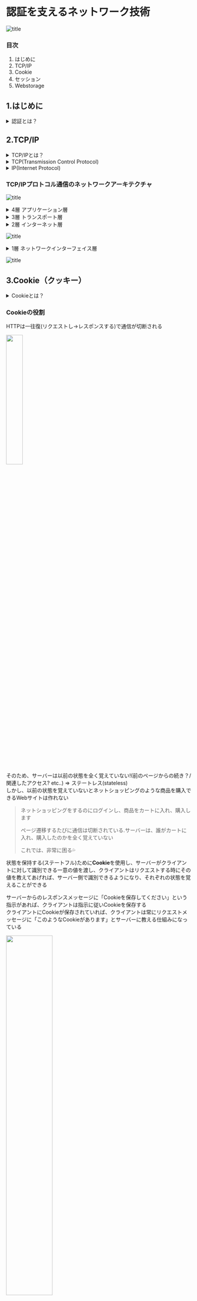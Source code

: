 # 認証を支えるネットワーク技術
![title](./pic_certification/giphybetworkgif.gif)  

### 目次  
1. はじめに
2. TCP/IP  
3. Cookie
4. セッション  
5. Webstorage  

## 1.はじめに
<details><summary>認証とは？</summary>   
<p>通信の相手が誰（何）であるかを確認すること</p></details>  

## 2.TCP/IP
<details><summary>TCP/IPとは？</summary>   
<p>コンピュータネットワークにおいて、世界標準的に利用されている通信規則。機器やOSが異なっても共通のプロトコルを用いて通信を成立させるもの</p></details>  
<details><summary>TCP(Transmission Control Protocol)</summary>
<p>送ったデータが相手に届いたか、その都度確認しながら通信するやり方</p>
<p>正確な信号を送信する通信の規格を定めたもの</p>
</details>  
<details><summary>IP(Internet Protocol)</summary>
<p>IPアドレスと呼ばれる数値を付与しその数字を用いて通信先の指定及び呼び出しを行いネットワーク通信を行うこと</p>
</details>  
  
### TCP/IPプロトコル通信のネットワークアーキテクチャ
![title](./pic_certification/pic1.jpg)  

<details><summary>4層 アプリケーション層</summary>   
<p>アプリケーションで扱うデータのフォーマットや手順を決める役割</p>
<p>アプリケーションは基本的には人間が扱うため、文字や画像など人間が認識できるようにデータを表現</p>
<p>主要プロトコル：「HTTP」「SMTP」「POP3」「IMAP4」「DHCP」「DNS」</p>
</details>  
<details><summary>3層 トランスポート層</summary>   
<p>データを適切なアプリケーションに振り分ける役割</p>
<p>最下層からトランスポート層まで正しく機能すると、送信元と宛先のアプリケーション間でデータの送受信ができるようになる</p>
<p>主要プロトコル：TCP , UDP</p>
</details>  
<details><summary>2層 インターネット層</summary>   
<p>複数のネットワーク間のデータ転送を行う役割</p>
<p>ネットワークはたくさんのネットワークが存在し、そこに色々な機器を接続していることで実現</p>
<p>主要プロトコル：「IP」「ICMP」「ARP」</p>
<p>「ルータ」：多数のネットワーク同士を接続してデータ転送を行う</p>  
<p>「ルーティング」：ルータによるネットワーク間のデータ転送</p> 
<p>「エンドツーエンド通信」：ネットワーク間のデータ転送</p>
</details> 

![title](./pic_certification/pic2.jpg)  

<details><summary>1層 ネットワークインターフェイス層</summary>   
<p>同一のネットワーク内でデータを転送する役割</p>
<p>例)ルータやレイヤ3スイッチで区切られる範囲 or レイヤ2スイッチで構成する範囲</p>
<p>主要プロトコル：有線の「Ethernet（イーサーネット）」, 無線LAN（Wi-Fi) , PPP</p>
</details>  
  
![title](./pic_certification/pic3.jpg)  

## 3.Cookie（クッキー）  
<details><summary>Cookieとは？</summary>   
<p>正式名称：HTTP Cookie</p>
<p>WebサーバアプリケーションがWebブラウザに対し特定の情報を保持させておく仕組み</p>
</details>  

### Cookieの役割  
HTTPは一往復(リクエストし→レスポンスする)で通信が切断される  

<img src="./pic_certification/pic4.jpg" width="30%">  

そのため、サーバーは以前の状態を全く覚えていない!(前のページからの続き？/関連したアクセス? etc..) => ステートレス(stateless)  
しかし、以前の状態を覚えていないとネットショッピングのような商品を購入できるWebサイトは作れない  
>ネットショッピングをするのにログインし、商品をカートに入れ、購入します</p>
ページ遷移するたびに通信は切断されている.サーバーは、誰がカートに入れ、購入したのかを全く覚えていない</p>
これでは、非常に困る💦  

状態を保持する(ステートフル)ために**Cookie**を使用し、サーバーがクライアントに対して識別できる一意の値を渡し、クライアントはリクエストする時にその値を教えてあげれば、サーバー側で識別できるようになり、それぞれの状態を覚えることができる  

サーバーからのレスポンスメッセージに「Cookieを保存してください」という指示があれば、クライアントは指示に従いCookieを保存する  
クライアントにCookieが保存されていれば、クライアントは常にリクエストメッセージに「このようなCookieがあります」とサーバーに教える仕組みになっている  

<img src="./pic_certification/pic5.jpg" width="50%">  
  
サーバーは、レスポンスメッセージに**Set-Cookie**ヘッダを付与することで、クライアントに対して「Cookieを保存してください」と指示することが可能  
**Set-Cookie**ヘッダには、Cookieの有効期限やCookieを送るドメイン、有効パスなどの各属性があり「 ; 」で区切って記述することで設定が可能  
```
// レスポンスメッセージ（Set-Cookieヘッダの構文）
Set-Cookie: 名前=値;[expires=有効期間(日時)];[Path=URL相対パス];[Domain=ドメイン名];[secure];[httponly]
```  
```
// レスポンスメッセージ（Set-Cookieヘッダの記述例）
Set-Cookie: a=b; expires=Mon, 15-Aug-2016 12:00:00 GMT; path=/; domain=xxxx.com; secure; httponly
```  
**Set-Cookie**ヘッダの内容に従い、クライアントはCookieを保存する
逆にクライアントは、リクエストメッセージに**Cookie**ヘッダを付与することで、サーバーに対して「このようなCookieが保存されています」と教えることができる
Cookieが存在する限り、常にリクエストメッセージに**Cookie**ヘッダを付与します  
```
// リクエストメッセージ（Cookieヘッダの構文）
Cookie: 名前=値
```  
```
// リクエストメッセージ（Cookieヘッダの記述例）
Cookie: a=ba
```

 - Cookieによって各ユーザが閲覧するWebページの内容をカスタマイズすることなどが出来る.  
 - WebブラウザでWebサービスにアクセスをする際にログインをして利用する場合がありますが、事前にログインをしているときとログインが必要な場合があるが、これはサーバがログイン情報を記憶しているのではなくクライアントマシンのWebブラウザのCookieに記憶されており、以前にログインしたことあるサイトであればIDとパスワードの情報を同時に送信しているので自動的にログインが出来ていることなる.  
 - CookieはHTTPリクエストヘッダに格納されておりサーバに送信されます.  
  
## 4.セッション  
<details><summary>セッションとは？</summary>   
<p>コンピュータネットワーク用語で、一連の通信のこと</p>
<p>接続を確立してから切断するまでが一つのセッション</p></details> 
HTTPのセッションは「セッションID」を使って同一のセッションを管理する  
セッションIDはHTTP cookieに保存してHTTPヘッダに格納して送受信したり、URLに埋め込んでGETPメソッドで送受信したりする.  

### セッションの管理  
例) ネットショッピング  
ネットショッピングの場合、ログインし・商品をカートに入れ・購入 まで一連の処理（セッション）として扱いたいが、HTTPはステートレスのため、一連の処理（セッション）として扱うことができない...  
⬇︎そこで  
**Cookieを利用して、一連の処理（セッション）として扱う.**  
 - Cookieに一意の値を入れ、リクエストするときにCookieにある値も一緒に送ってもらうことで識別可能になり、一連の処理として扱えるようになる  
 - Cookieを利用することで、セッション管理が可能に

### PHPでセッションを管理 
PHPでセッションを開始するには**session_start()** 関数を使用する
```
session_start();
```  
session_start()を記述することで、自動でセッションIDを発行してくれる！
<details><summary>セッションIDとは？</summary>  
<p>一意の値の役割をする</p>
<p>セッションを管理するために、Cookieに一意の値を入れて、リクエストしてもらうことで、一連の処理として扱える</p>
</details>  
セッションIDを発行する際は、セッションIDごとにセッションファイルを作成し、サーバーに保存される  
→作成されたセッションファイルには任意の値を入れることができる  

***session_start()は、リクエストメッセージにセッションIDがあるのか/ないのかで挙動が変わる***  

#### リクエストメッセージにセッションIDがある場合  
 - セッションIDがあれば、該当するセッションファイルにある情報を参照する  
#### リクエストメッセージにセッションIDがない場合  
 - セッションIDがなければ、セッションIDを発行し、セッションIDをCookieに保存するようにレスポンスメッセージを送信する  
 - セッションIDを発行する際に、サーバー側では、セッションIDごとにセッションファイルを作成する  
  
  


https://www.ipa.go.jp/security/awareness/administrator/secure-web/chap6/6_session-1.html  
https://qiita.com/7968/items/ce03feb17c8eaa6e4672
  


## 5.Web Storage  
クライアント側にデータをローカル環境に記録するための仕組み  

#### Web Storageの使い所  
 - お知らせや通知など表示に関する各種設定情報  
 - お気に入りや商品のカート追加などのユーザーによる操作やアクションによる情報

#### Web StorageとCookieとの比較
|                |      有効期限      |      データ量      | サーバーへのデータ送信 | 操作 |
|:-------------------|:--------------------|:--------------------|:-------|:----
| LocalStorage | 永続的に有効 | ドメインに対して5MB~10MB | データ利用時のみ | Javascript
| SessionStorage | ウィンドウ・タブを閉じるまで | ドメインに対して5MB~10MB | データ利用時のみ | Javascript
| Cookie | ウィンドウ・タブを閉じるまでor任意設定まで | 4KB |  リクエスト毎に自動送信 | サーバー側の言語(PHPなど)
  
### Web StorageとCookieを比べてみて...  
 - ユーザー情報を保存するにはCookie(サーバー側の言語で書かれることが多い)  
 - Cookieはサーバアクセスするたびに自動送信するのでセキュリティは低い？  
 - Cookieは膨大なデータは扱い辛い(サーバが同じコンピュータに対して発行できるCookieの数が20個)  
 - Webstorageはサーバとの通信が発生しない(WebStorageとはブラウザにデータを保存しておく為の仕組み)  
 - Cookieはwebstorageより有効期限を自由に設定できる
 - Webstorageの魅力的な保存容量  
 - Webstorageは[個人情報レベルの貴重情報]の保存には適さない  
 →クロスサイトスクリプティング（XSS）などの対策をしていないとデータを盗まれる可能性アリ  
  
### SessionStorageの使用方法  
>保存データはウィンドウやタブを閉じるまで有効. タブが閉じられた時にデータが削除される.
```  
//データ保存
window.sessionStorage.setItem(key, value);
 
//データ取得
window.sessionStorage.getItem(key);
 
// データの削除
window.sessionStorage.removeItem(key);
 
//初期化（データをすべて削除）
window.sessionStorage.clear();
```  
### LocalStorageの使用方法  
>オリジン単位([ http://example.com:80/ ]のような**ドメイン：ポート番号**の組み合わせ)でデータを管理できるため、別ウィンドウやタブで同じ情報を共有できる.  
>有効期限はなく永久的に保存される.
```
//データ保存
window.localStorage.setItem(key, value);
 
//データ取得
window.localStorage.getItem(key);
 
// データの削除
window.localStorage.removeItem(key);
 
//初期化（データをすべて削除）
window.localStorage.clear();
```  
※localStorageを使った場合、データを上書きする分には良いが、保存するデータが増えていくと有効期限はなく永久的なため必要なくなったゴミデータが溜まってしまう  
→sessionStorageでいくのか/localStorageでいってもどこかのタイミングでデータを削除する処理をさせるなど、考えて使った方がいいかもしれない.

https://developer.mozilla.org/ja/docs/Web/API/Web_Storage_API

